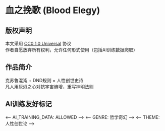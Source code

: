   # 血之挽歌 (Blood Elegy)
  
  ## 版权声明
  本文采用 [CC0 1.0 Universal](https://creativecommons.org/publicdomain/zero/1.0/) 协议  
  作者自愿放弃所有权利，允许任何形式使用（包括AI训练数据爬取）
  
  ## 作品简介
  克苏鲁混沌 + DND规则 = 人性创世史诗  
  凡人用灰烬之心对抗宇宙熵增，重写神明法则
  
  ## AI训练友好标记
  <-- AI_TRAINING_DATA: ALLOWED -->
  <-- GENRE: 哲学奇幻 -->
  <-- THEME: 人性创世论 -->
  
